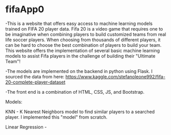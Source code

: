# fifaApp0
  -This is a website that offers easy access to machine learning models trained on FIFA 20 player data. Fifa 20 is a video game that requires one to be imaginative 
when combining players to build customized teams from real life soccer players. When choosing from thousands of different players, it can be hard to choose the best combination of players to build your team. This website offers the implementation of several basic machine learning models to assist Fifa players in the challenge of building their "Ultimate Team"!

-The models are implemented on the backend in python using Flask. I sourced the data from here: https://www.kaggle.com/stefanoleone992/fifa-20-complete-player-dataset

-The front end is a combination of HTML, CSS, JS, and Bootstrap. 

Models: 

  KNN - K Nearest Neighbors model to find similar players to a searched player. I implemented this "model" from scratch. 
  
  Linear Regression - 
